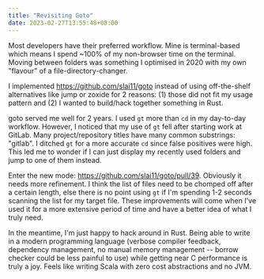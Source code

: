 ```yaml
---
title: "Revisiting Goto"
date: 2023-02-27T13:55:48+08:00
---
```


Most developers have their preferred workflow. Mine is terminal-based which means I spend ~100% of my non-browser time on the terminal. Moving between folders was something I optimised in 2020 with my own "flavour" of a file-directory-changer.

I implemented https://github.com/slai11/goto instead of using off-the-shelf alternatives like jump or zoxide for 2 reasons: (1) those did not fit my usage pattern and (2) I wanted to build/hack together something in Rust.

goto served me well for 2 years. I used `gt` more than `cd` in my day-to-day workflow. However, I noticed that my use of `gt` fell after starting work at GitLab. Many project/repository titles have many common substrings: "gitlab". I ditched `gt` for a more accurate `cd` since false positives were high. This led me to wonder if I can just display my recently used folders and jump to one of them instead.

Enter the new mode: https://github.com/slai11/goto/pull/39. Obviously it needs more refinement. I think the list of files need to be chomped off after a certain length, else there is no point using `gt` if I'm spending 1-2 seconds scanning the list for my target file. These improvements will come when I've used it for a more extensive period of time and have a better idea of what I truly need.

In the meantime, I'm just happy to hack around in Rust. Being able to write in a modern programming language (verbose compiler feedback, dependency management, no manual memory management -- borrow checker could be less painful to use) while getting near C performance is truly a joy. Feels like writing Scala with zero cost abstractions and no JVM.

